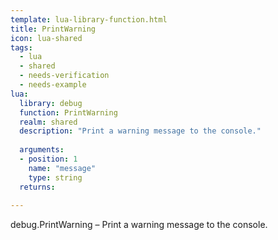 ```yaml
---
template: lua-library-function.html
title: PrintWarning
icon: lua-shared
tags:
  - lua
  - shared
  - needs-verification
  - needs-example
lua:
  library: debug
  function: PrintWarning
  realm: shared
  description: "Print a warning message to the console."
  
  arguments:
  - position: 1
    name: "message"
    type: string
  returns:
    
---
```


<div class="lua__search__keywords">
debug.PrintWarning &#x2013; Print a warning message to the console.
</div>
